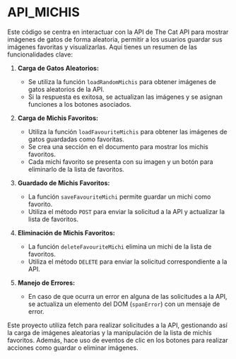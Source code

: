 # API_MICHIS
Este código se centra en interactuar con la API de The Cat API para mostrar imágenes de gatos de forma aleatoria, permitir a los usuarios guardar sus imágenes favoritas y visualizarlas. Aquí tienes un resumen de las funcionalidades clave:

1. **Carga de Gatos Aleatorios:**
   - Se utiliza la función `loadRandomMichis` para obtener imágenes de gatos aleatorios de la API.
   - Si la respuesta es exitosa, se actualizan las imágenes y se asignan funciones a los botones asociados.

2. **Carga de Michis Favoritos:**
   - Utiliza la función `loadFavouriteMichis` para obtener las imágenes de gatos guardadas como favoritas.
   - Se crea una sección en el documento para mostrar los michis favoritos.
   - Cada michi favorito se presenta con su imagen y un botón para eliminarlo de la lista de favoritos.

3. **Guardado de Michis Favoritos:**
   - La función `saveFavouriteMichi` permite guardar un michi como favorito.
   - Utiliza el método `POST` para enviar la solicitud a la API y actualizar la lista de favoritos.

4. **Eliminación de Michis Favoritos:**
   - La función `deleteFavouriteMichi` elimina un michi de la lista de favoritos.
   - Utiliza el método `DELETE` para enviar la solicitud correspondiente a la API.

5. **Manejo de Errores:**
   - En caso de que ocurra un error en alguna de las solicitudes a la API, se actualiza un elemento del DOM (`spanError`) con un mensaje de error.

Este proyecto utiliza fetch para realizar solicitudes a la API, gestionando así la carga de imágenes aleatorias y la manipulación de la lista de michis favoritos. Además, hace uso de eventos de clic en los botones para realizar acciones como guardar o eliminar imágenes.
